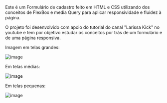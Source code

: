 Este é um Formulário de cadastro feito em HTML e CSS utilizando dos conceitos de
FlexBox e media Query para aplicar responsividade e fluidez à página.

O projeto foi desenvolvido com apoio do tutorial do canal "Larissa Kick" no youtube
e tem por objetivo estudar os conceitos por trás de um formulário e de uma página responsiva.

Imagem em telas grandes:

![image](https://user-images.githubusercontent.com/101514539/218354485-da9e625d-e02c-435e-b3ce-f6ecc5fe20dc.png)

Em telas médias:

![image](https://user-images.githubusercontent.com/101514539/218354607-fbdf0532-db54-49ec-b965-ba831dee73ec.png)

Em telas pequenas:

![image](https://user-images.githubusercontent.com/101514539/218354662-4414d3e5-ae63-4af3-bff1-99082f40be3e.png)